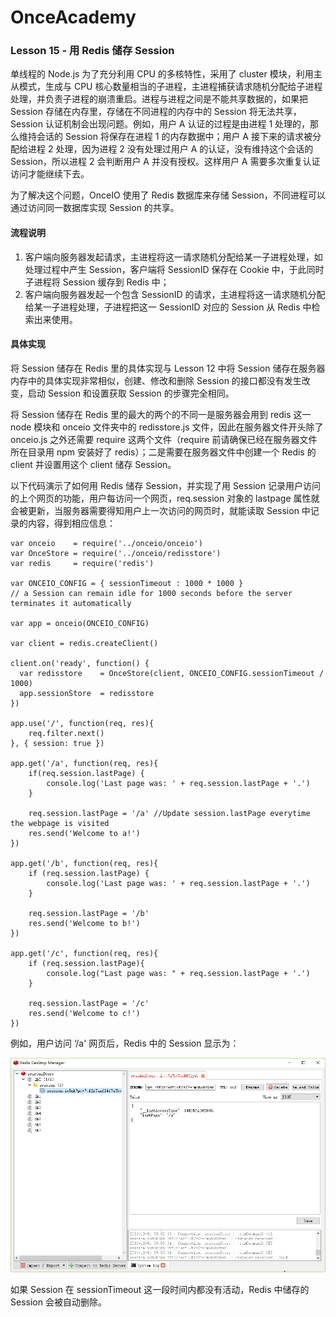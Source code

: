 # OnceAcademy
### Lesson 15 - 用 Redis 储存 Session    

单线程的 Node.js 为了充分利用 CPU 的多核特性，采用了 cluster 模块，利用主从模式，生成与 CPU 核心数量相当的子进程，主进程捕获请求随机分配给子进程处理，并负责子进程的崩溃重启。进程与进程之间是不能共享数据的，如果把 Session 存储在内存里，存储在不同进程的内存中的 Session 将无法共享，Session 认证机制会出现问题。例如，用户 A 认证的过程是由进程 1 处理的，那么维持会话的 Session 将保存在进程 1 的内存数据中；用户 A 接下来的请求被分配给进程 2 处理，因为进程 2 没有处理过用户 A 的认证，没有维持这个会话的 Session，所以进程 2 会判断用户 A 并没有授权。这样用户 A 需要多次重复认证访问才能继续下去。  
  
为了解决这个问题，OnceIO 使用了 Redis 数据库来存储 Session，不同进程可以通过访问同一数据库实现 Session 的共享。  
  
#### 流程说明

1. 客户端向服务器发起请求，主进程将这一请求随机分配给某一子进程处理，如处理过程中产生 Session，客户端将 SessionID 保存在 Cookie 中，于此同时子进程将 Session 缓存到 Redis 中；
2. 客户端向服务器发起一个包含 SessionID 的请求，主进程将这一请求随机分配给某一子进程处理，子进程把这一 SessionID 对应的 Session 从 Redis 中检索出来使用。

#### 具体实现

将 Session 储存在 Redis 里的具体实现与 Lesson 12 中将 Session 储存在服务器内存中的具体实现非常相似，创建、修改和删除 Session 的接口都没有发生改变，启动 Session 和设置获取 Session 的步骤完全相同。  
  
将 Session 储存在 Redis 里的最大的两个的不同一是服务器会用到 redis 这一 node 模块和 onceio 文件夹中的 redisstore.js 文件，因此在服务器文件开头除了 onceio.js 之外还需要 require 这两个文件（require 前请确保已经在服务器文件所在目录用 npm 安装好了 redis）；二是需要在服务器文件中创建一个 Redis 的 client 并设置用这个 client 储存 Session。  
  
以下代码演示了如何用 Redis 储存 Session，并实现了用 Session 记录用户访问的上个网页的功能，用户每访问一个网页，req.session 对象的 lastpage 属性就会被更新，当服务器需要得知用户上一次访问的网页时，就能读取 Session 中记录的内容，得到相应信息：  

	var onceio    = require('../onceio/onceio')
	var OnceStore = require('../onceio/redisstore')
	var redis     = require('redis')

	var ONCEIO_CONFIG = { sessionTimeout : 1000 * 1000 } 
	// a Session can remain idle for 1000 seconds before the server terminates it automatically

	var app = onceio(ONCEIO_CONFIG)

	var client = redis.createClient()

	client.on('ready', function() {
	  var redisstore    = OnceStore(client, ONCEIO_CONFIG.sessionTimeout / 1000)
	  app.sessionStore  = redisstore
	})

	app.use('/', function(req, res){
	    req.filter.next()
	}, { session: true })

	app.get('/a', function(req, res){
	    if(req.session.lastPage) {
	        console.log('Last page was: ' + req.session.lastPage + '.')   
	    } 

	    req.session.lastPage = '/a' //Update session.lastPage everytime the webpage is visited
	    res.send('Welcome to a!')
	})

	app.get('/b', function(req, res){
	    if (req.session.lastPage) {
	        console.log('Last page was: ' + req.session.lastPage + '.')    
	    }

	    req.session.lastPage = '/b'  
	    res.send('Welcome to b!')
	})

	app.get('/c', function(req, res){
	    if (req.session.lastPage){
	        console.log("Last page was: " + req.session.lastPage + '.')    
	    }

	    req.session.lastPage = '/c'
	    res.send('Welcome to c!')
	})

例如，用户访问 ‘/a' 网页后，Redis 中的 Session 显示为：  
  
![Redis 中 Session 条目][1]
  
如果 Session 在 sessionTimeout 这一段时间内都没有活动，Redis 中储存的 Session 会被自动删除。
  
  



[1]: https://raw.githubusercontent.com/OnceDoc/images/gh-pages/OnceAcademy/redis_store_session/session_in_redis.png

